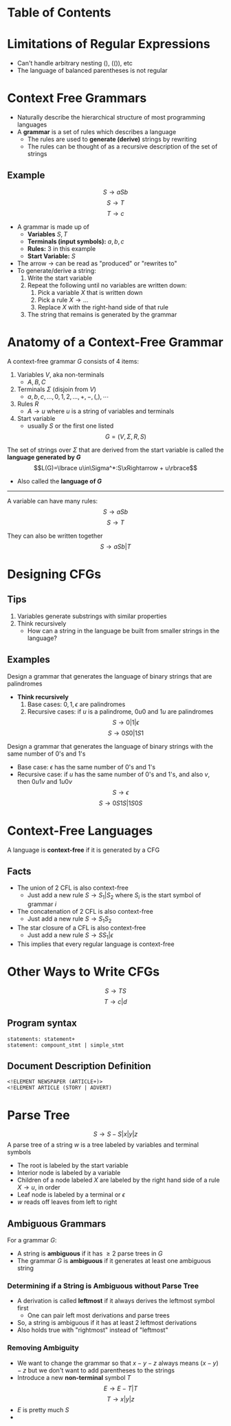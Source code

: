 # Table of Contents

# Limitations of Regular Expressions
- Can't handle arbitrary nesting (), (()), etc
- The language of balanced parentheses is not regular

# Context Free Grammars
- Naturally describe the hierarchical structure of most programming languages
- A **grammar** is a set of rules which describes a language
	- The rules are used to **generate (derive)** strings by rewriting
	- The rules can be thought of as a recursive description of the set of strings
## Example
$$S\rightarrow aSb$$
$$S\rightarrow T$$
$$T\rightarrow c$$
- A grammar is made up of
	- **Variables** $S,T$
	- **Terminals (input symbols):** $a,b,c$
	- **Rules:** 3 in this example
	- **Start Variable:** $S$
- The arrow $\rightarrow$ can be read as "produced" or "rewrites to"
- To generate/derive a string:
	1. Write the start variable
	2. Repeat the following until no variables are written down:
		1. Pick a variable $X$ that is written down
		2. Pick a rule $X\rightarrow\dots$
		3. Replace $X$ with the right-hand side of that rule
	3. The string that remains is generated by the grammar

# Anatomy of a Context-Free Grammar
A context-free grammar $G$ consists of 4 items:
1. Variables $V$, aka non-terminals
	- $A,B,C$
2. Terminals $\Sigma$ (disjoin from $V$)
	- $a,b,c,\dots,0,1,2,\dots,+,-,(,),\cdots$
3. Rules $R$
	- $A\rightarrow u$ where $u$ is a string of variables and terminals
4. Start variable
	- usually $S$ or the first one listed
$$G=(V,\Sigma,R,S)$$

The set of strings over $\Sigma$ that are derived from the start variable is called the **language generated by $G$**
$$L(G)=\lbrace u\in\Sigma^*:S\xRightarrow + u\rbrace$$
- Also called the **language of $G$**
---
A variable can have many rules:
$$S\rightarrow aSb$$
$$S\rightarrow T$$

They can also be written together
$$S\rightarrow aSb | T$$

# Designing CFGs
## Tips
1. Variables generate substrings with similar properties
2. Think recursively
	- How can a string in the language be built from smaller strings in the language?

## Examples
Design a grammar that generates the language of binary strings that are palindromes
- **Think recursively**
	1. Base cases: $0,1,\epsilon$ are palindromes
	2. Recursive cases: if $u$ is a palindrome, $0u0$ and $1u$ are palindromes
$$S\rightarrow 0|1|\epsilon$$
$$S\rightarrow 0S0|1S1$$

Design a grammar that generates the language of binary strings with the same number of 0's and 1's
- Base case: $\epsilon$ has the same number of 0's and 1's
- Recursive case: if $u$ has the same number of 0's and 1's, and also $v$, then $0u1v$ and $1u0v$
$$S\rightarrow \epsilon$$
$$S\rightarrow 0S1S|1S0S$$

# Context-Free Languages
A language is **context-free** if it is generated by a CFG
## Facts
- The union of 2 CFL is also context-free
	- Just add a new rule $S\rightarrow S_1|S_2$ where $S_i$ is the start symbol of grammar $i$
- The concatenation of 2 CFL is also context-free
	- Just add a new rule $S\rightarrow S_1S_2$
- The star closure of a CFL is also context-free
	- Just add a new rule $S\rightarrow SS_1|\epsilon$
- This implies that every regular language is context-free

# Other Ways to Write CFGs
$$ S\rightarrow TS$$
$$T\rightarrow c|d$$

## Program syntax
```
statements: statement+
statement: compount_stmt | simple_stmt
```

## Document Description Definition
```
<!ELEMENT NEWSPAPER (ARTICLE+)>
<!ELEMENT ARTICLE (STORY | ADVERT)
```

# Parse Tree
$$S\rightarrow S-S|x|y|z$$
A parse tree of a string $w$ is a tree labeled by variables and terminal symbols
- The root is labeled by the start variable
- Interior node is labeled by a variable
- Children of a node labeled $X$ are labeled by the right hand side of a rule $X\rightarrow u$, in order
- Leaf node is labeled by a terminal or $\epsilon$
- $w$ reads off leaves from left to right
## Ambiguous Grammars
For a grammar $G$:
- A string is **ambiguous** if it has $\ge 2$ parse trees in $G$
- The grammar $G$ is **ambiguous** if it generates at least one ambiguous string

### Determining if a String is Ambiguous without Parse Tree
- A derivation is called **leftmost** if it always derives the leftmost symbol first
	- One can pair left most derivations and parse trees
- So, a string is ambiguous if it has at least 2 leftmost derivations
- Also holds true with "rightmost" instead of "leftmost"

### Removing Ambiguity
- We want to change the grammar so that $x-y-z$ always means $(x-y)-z$ but we don't want to add parentheses to the strings
- Introduce a new **non-terminal** symbol $T$
$$E\rightarrow E-T|T$$
$$T\rightarrow x|y|z$$
- $E$ is pretty much $S$
- 